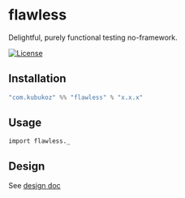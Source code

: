 # flawless

Delightful, purely functional testing no-framework.

[![License](http://img.shields.io/:license-Apache%202-green.svg)](http://www.apache.org/licenses/LICENSE-2.0.txt)

## Installation

```sbt
"com.kubukoz" %% "flawless" % "x.x.x"
```

## Usage

`import flawless._`

## Design

See [design doc](DESIGN.md)
